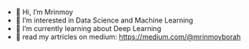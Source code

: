 - 👋 Hi, I’m Mrinmoy
- 👀 I’m interested in Data Science and Machine Learning 
- 🌱 I’m currently learning about Deep Learning
- 🔗 read my artricles on medium: https://medium.com/@mrinmoyborah

<!---
mrinmoyxb/mrinmoyxb is a ✨ special ✨ repository because its `README.md` (this file) appears on your GitHub profile.
You can click the Preview link to take a look at your changes.
--->
